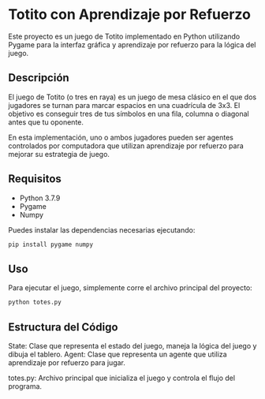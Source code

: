 # Totito con Aprendizaje por Refuerzo

Este proyecto es un juego de Totito implementado en Python utilizando Pygame para la interfaz gráfica y aprendizaje por refuerzo para la lógica del juego.

## Descripción

El juego de Totito (o tres en raya) es un juego de mesa clásico en el que dos jugadores se turnan para marcar espacios en una cuadrícula de 3x3. El objetivo es conseguir tres de tus símbolos en una fila, columna o diagonal antes que tu oponente.

En esta implementación, uno o ambos jugadores pueden ser agentes controlados por computadora que utilizan aprendizaje por refuerzo para mejorar su estrategia de juego.

## Requisitos

- Python 3.7.9
- Pygame
- Numpy

Puedes instalar las dependencias necesarias ejecutando:

```bash
pip install pygame numpy
```


## Uso
Para ejecutar el juego, simplemente corre el archivo principal del proyecto:
```bash
python totes.py
```

## Estructura del Código
State: Clase que representa el estado del juego, maneja la lógica del juego y dibuja el tablero.
Agent: Clase que representa un agente que utiliza aprendizaje por refuerzo para jugar.

totes.py: Archivo principal que inicializa el juego y controla el flujo del programa.